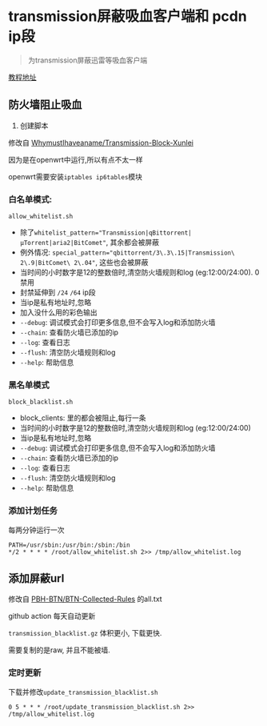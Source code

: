 # transmission屏蔽吸血客户端和 pcdn ip段

> 为transmission屏蔽迅雷等吸血客户端

[教程地址](https://github.com/jqtmviyu/BTN-Collected-Rules)


## 防火墙阻止吸血

1. 创建脚本

修改自 [WhymustIhaveaname/Transmission-Block-Xunlei](https://github.com/WhymustIhaveaname/Transmission-Block-Xunlei)

因为是在openwrt中运行,所以有点不太一样

openwrt需要安装`iptables ip6tables`模块

###  白名单模式: 

`allow_whitelist.sh`

* 除了`whitelist_pattern="Transmission|qBittorrent|µTorrent|aria2|BitComet"`, 其余都会被屏蔽
* 例外情况: `special_pattern="qbittorrent/3\.3\.15|Transmission\ 2\.9|BitComet\ 2\.04"`, 这些也会被屏蔽
* 当时间的小时数字是12的整数倍时,清空防火墙规则和log (eg:12:00/24:00). 0禁用
* 封禁延伸到 `/24` `/64` ip段 
* 当ip是私有地址时,忽略
* 加入没什么用的彩色输出
* `--debug`: 调试模式会打印更多信息,但不会写入log和添加防火墙
* `--chain`: 查看防火墙已添加的ip
* `--log`: 查看日志
* `--flush`: 清空防火墙规则和log
* `--help`: 帮助信息

### 黑名单模式

`block_blacklist.sh`

* block_clients: 里的都会被阻止,每行一条
* 当时间的小时数字是12的整数倍时,清空防火墙规则和log (eg:12:00/24:00)
* 当ip是私有地址时,忽略
* `--debug`: 调试模式会打印更多信息,但不会写入log和添加防火墙
* `--chain`: 查看防火墙已添加的ip
* `--log`: 查看日志
* `--flush`: 清空防火墙规则和log
* `--help`: 帮助信息

### 添加计划任务

每两分钟运行一次

```crontab
PATH=/usr/sbin:/usr/bin:/sbin:/bin
*/2 * * * * /root/allow_whitelist.sh 2>> /tmp/allow_whitelist.log
```

## 添加屏蔽url

修改自 [PBH-BTN/BTN-Collected-Rules](https://github.com/PBH-BTN/BTN-Collected-Rules) 的all.txt

github action 每天自动更新

`transmission_blacklist.gz` 体积更小, 下载更快.

需要复制的是raw, 并且不能被墙.

### 定时更新

下载并修改`update_transmission_blacklist.sh`

```crontab
0 5 * * * /root/update_transmission_blacklist.sh 2>> /tmp/allow_whitelist.log
```
